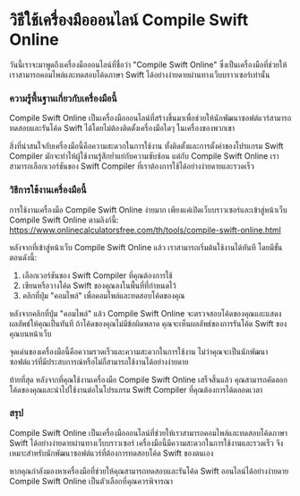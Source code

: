วิธีใช้เครื่องมือออนไลน์ Compile Swift Online
=============================================

วันนี้เราจะมาพูดถึงเครื่องมือออนไลน์ที่ชื่อว่า "Compile Swift Online" ซึ่งเป็นเครื่องมือที่ช่วยให้เราสามารถคอมไพล์และทดสอบโค้ดภาษา Swift ได้อย่างง่ายดายผ่านทางเว็บบราวเซอร์เท่านั้น

### ความรู้พื้นฐานเกี่ยวกับเครื่องมือนี้

Compile Swift Online เป็นเครื่องมือออนไลน์ที่สร้างขึ้นมาเพื่อช่วยให้นักพัฒนาซอฟต์แวร์สามารถทดสอบและรันโค้ด Swift ได้โดยไม่ต้องติดตั้งเครื่องมือใดๆ ในเครื่องของพวกเขา

สิ่งที่น่าสนใจกับเครื่องมือนี้คือความสะดวกในการใช้งาน ทั้งติดตั้งและการตั้งค่าของโปรแกรม Swift Compiler มักจะทำให้ผู้ใช้งานรู้สึกย่ำแย่กับความซับซ้อน แต่กับ Compile Swift Online เราสามารถเลือกเวอร์ชันของ Swift Compiler ที่เราต้องการใช้ได้อย่างง่ายดายและรวดเร็ว

### วิธีการใช้งานเครื่องมือนี้

การใช้งานเครื่องมือ Compile Swift Online ง่ายมาก เพียงแค่เปิดเว็บบราวเซอร์และเข้าสู่หน้าเว็บ Compile Swift Online ตามลิงก์นี้: <https://www.onlinecalculatorsfree.com/th/tools/compile-swift-online.html>

หลังจากที่เข้าสู่หน้าเว็บ Compile Swift Online แล้ว เราสามารถเริ่มต้นใช้งานได้ทันที โดยมีขั้นตอนดังนี้:

1. เลือกเวอร์ชันของ Swift Compiler ที่คุณต้องการใช้
2. เขียนหรือวางโค้ด Swift ของคุณลงในพื้นที่ที่กำหนดไว้
3. คลิกที่ปุ่ม "คอมไพล์" เพื่อคอมไพล์และทดสอบโค้ดของคุณ

หลังจากคลิกที่ปุ่ม "คอมไพล์" แล้ว Compile Swift Online จะตรวจสอบโค้ดของคุณและแสดงผลลัพธ์ให้คุณเป็นทันที ถ้าโค้ดของคุณไม่มีข้อผิดพลาด คุณจะเห็นผลลัพธ์ของการรันโค้ด Swift ของคุณบนหน้าเว็บ

จุดเด่นของเครื่องมือนี้คือความรวดเร็วและความสะดวกในการใช้งาน ไม่ว่าคุณจะเป็นนักพัฒนาซอฟต์แวร์ที่มีประสบการณ์หรือไม่ก็สามารถใช้งานได้อย่างง่ายดาย

ท้ายที่สุด หลังจากที่คุณใช้งานเครื่องมือ Compile Swift Online เสร็จสิ้นแล้ว คุณสามารถคัดลอกโค้ดของคุณและนำไปใช้งานต่อในโปรแกรม Swift Compiler ที่คุณต้องการได้ตลอดเวลา

### สรุป

Compile Swift Online เป็นเครื่องมือออนไลน์ที่ช่วยให้เราสามารถคอมไพล์และทดสอบโค้ดภาษา Swift ได้อย่างง่ายดายผ่านทางเว็บบราวเซอร์ เครื่องมือนี้มีความสะดวกในการใช้งานและรวดเร็ว จึงเหมาะสำหรับนักพัฒนาซอฟต์แวร์ที่ต้องการทดสอบโค้ด Swift ของตนเอง

หากคุณกำลังมองหาเครื่องมือที่ช่วยให้คุณสามารถทดสอบและรันโค้ด Swift ออนไลน์ได้อย่างง่ายดาย Compile Swift Online เป็นตัวเลือกที่คุณควรพิจารณา